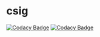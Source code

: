 # csig
[![Codacy Badge](https://api.codacy.com/project/badge/Grade/1be63653f4f7480498b5a28e0437d46a)](https://app.codacy.com/app/PrinceSharzeel/csig?utm_source=github.com&utm_medium=referral&utm_content=PrinceSharzeel/csig&utm_campaign=Badge_Grade_Settings)
[![Codacy Badge](https://api.codacy.com/project/badge/Grade/1be63653f4f7480498b5a28e0437d46a)](https://app.codacy.com/app/PrinceSharzeel/csig?utm_source=github.com&utm_medium=referral&utm_content=PrinceSharzeel/csig&utm_campaign=Badge_Grade_Dashboard)